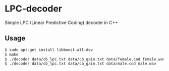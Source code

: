 # LPC-decoder
Simple LPC (Linear Predictive Coding) decoder in C++

## Usage
```bash
$ sudo apt-get install libboost-all-dev
$ make
$ ./decoder data/cb_lpc.txt data/cb_gain.txt data/female.cod female.wav
$ ./decoder data/cb_lpc.txt data/cb_gain.txt data/male.cod male.wav
```
